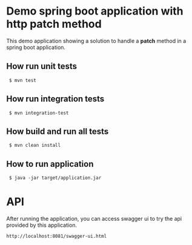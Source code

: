 # Demo spring boot application with http patch method

This demo application showing a solution to handle a **patch** method in a spring boot application.


## How run unit tests
```
 $ mvn test
```

## How run integration tests
```
 $ mvn integration-test
```
## How build and run all tests
```
 $ mvn clean install
```
## How to run application
```
 $ java -jar target/application.jar
```

# API
After running the application, you can access swagger ui to try the api provided by this application.
```
http://localhost:8081/swagger-ui.html
```

